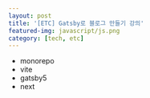 ```yaml
---
layout: post
title: '[ETC] Gatsby로 블로그 만들기 강의'
featured-img: javascript/js.png
category: [tech, etc]
---
```


- monorepo
- vite
- gatsby5
- next
